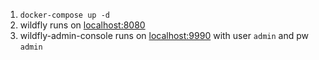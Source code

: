 1. `docker-compose up -d`
2. wildfly runs on [localhost:8080](http://localhost:8080)
3. wildfly-admin-console runs on [localhost:9990](http://localhost:9990) with user `admin` and pw `admin`
